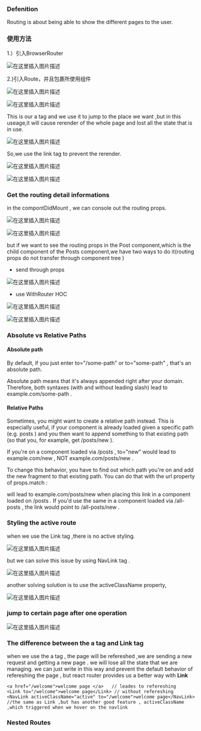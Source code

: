 ### Defenition 

Routing is about being able to show the different pages to the user.


### 使用方法

1.）引入BrowserRouter

![在这里插入图片描述](https://img-blog.csdnimg.cn/20210131152822687.png?x-oss-process=image/watermark,type_ZmFuZ3poZW5naGVpdGk,shadow_10,text_aHR0cHM6Ly9ibG9nLmNzZG4ubmV0L0FidWR1bGFfXw==,size_16,color_FFFFFF,t_70)

2.)引入Route，并且包裹所使用组件

![在这里插入图片描述](https://img-blog.csdnimg.cn/20210131153009363.png)


![在这里插入图片描述](https://img-blog.csdnimg.cn/20210131153556156.png?x-oss-process=image/watermark,type_ZmFuZ3poZW5naGVpdGk,shadow_10,text_aHR0cHM6Ly9ibG9nLmNzZG4ubmV0L0FidWR1bGFfXw==,size_16,color_FFFFFF,t_70)


This is our a tag and we use it to jump to the place we want ,but in this useage,it will cause rerender of the whole page and lost all the state that is in use.

![在这里插入图片描述](https://img-blog.csdnimg.cn/20210131154141265.png)

So,we use the link tag to prevent the rerender.

![在这里插入图片描述](https://img-blog.csdnimg.cn/20210131154811607.png)

![在这里插入图片描述](https://img-blog.csdnimg.cn/20210131154831915.png)


### Get the routing detail informations

in the compontDidMount , we can console out the routing props.

![在这里插入图片描述](https://img-blog.csdnimg.cn/20210131160435994.png?x-oss-process=image/watermark,type_ZmFuZ3poZW5naGVpdGk,shadow_10,text_aHR0cHM6Ly9ibG9nLmNzZG4ubmV0L0FidWR1bGFfXw==,size_16,color_FFFFFF,t_70)


![在这里插入图片描述](https://img-blog.csdnimg.cn/20210131160500466.png?x-oss-process=image/watermark,type_ZmFuZ3poZW5naGVpdGk,shadow_10,text_aHR0cHM6Ly9ibG9nLmNzZG4ubmV0L0FidWR1bGFfXw==,size_16,color_FFFFFF,t_70)


but if we want to see the routing props in the Post component,which is the child component of the Posts component,we have two ways to do it(routing props do not transfer through component tree )

- send through props

![在这里插入图片描述](https://img-blog.csdnimg.cn/20210131160846236.png?x-oss-process=image/watermark,type_ZmFuZ3poZW5naGVpdGk,shadow_10,text_aHR0cHM6Ly9ibG9nLmNzZG4ubmV0L0FidWR1bGFfXw==,size_16,color_FFFFFF,t_70)


- use WithRouter HOC

![在这里插入图片描述](https://img-blog.csdnimg.cn/20210131160958335.png?x-oss-process=image/watermark,type_ZmFuZ3poZW5naGVpdGk,shadow_10,text_aHR0cHM6Ly9ibG9nLmNzZG4ubmV0L0FidWR1bGFfXw==,size_16,color_FFFFFF,t_70)

![在这里插入图片描述](https://img-blog.csdnimg.cn/20210131161027876.png)


### Absolute vs Relative Paths

#### Absolute path

By default, if you just enter to="/some-path"  or to="some-path" , that's an absolute path. 

Absolute path means that it's always appended right after your domain. Therefore, both syntaxes (with and without leading slash) lead to example.com/some-path .

#### Relative Paths

Sometimes, you might want to create a relative path instead. This is especially useful, if your component is already loaded given a specific path (e.g. posts ) and you then want to append something to that existing path (so that you, for example, get /posts/new ).

If you're on a component loaded via /posts , to="new"  would lead to example.com/new , NOT example.com/posts/new . 

To change this behavior, you have to find out which path you're on and add the new fragment to that existing path. You can do that with the url  property of props.match :

<Link to={props.match.url + '/new'}>  will lead to example.com/posts/new  when placing this link in a component loaded on /posts . If you'd use the same <Link>  in a component loaded via /all-posts , the link would point to /all-posts/new .


### Styling the active route 

when we use the Link tag ,there is no active styling.

![在这里插入图片描述](https://img-blog.csdnimg.cn/20210201143027761.png?x-oss-process=image/watermark,type_ZmFuZ3poZW5naGVpdGk,shadow_10,text_aHR0cHM6Ly9ibG9nLmNzZG4ubmV0L0FidWR1bGFfXw==,size_16,color_FFFFFF,t_70)

but we can solve this issue by using NavLink tag .

![在这里插入图片描述](https://img-blog.csdnimg.cn/2021020114380088.png?x-oss-process=image/watermark,type_ZmFuZ3poZW5naGVpdGk,shadow_10,text_aHR0cHM6Ly9ibG9nLmNzZG4ubmV0L0FidWR1bGFfXw==,size_16,color_FFFFFF,t_70)

another solving solution is to use the activeClassName property,

![在这里插入图片描述](https://img-blog.csdnimg.cn/20210201144157426.png)


### jump to certain page after one operation

 ![在这里插入图片描述](https://img-blog.csdnimg.cn/20210202101443632.png?x-oss-process=image/watermark,type_ZmFuZ3poZW5naGVpdGk,shadow_10,text_aHR0cHM6Ly9ibG9nLmNzZG4ubmV0L0FidWR1bGFfXw==,size_16,color_FFFFFF,t_70)



### The difference between the a tag and Link tag 

when we use the a tag , the page will be refereshed ,we are sending a new request and getting a new page . we will lose all the state that we are managing. we can just write in this way and prevent the default behavior of refereshing the page , but react router provides us a better way with **Link**

````
<a href="/welcome">welcome page </a>   // leades to refereshing
<Link to="/welcome">welcome page</Link> // without refereshing
<NavLink activeClassName="active" to="/welcome">welcome page</NavLink> //the same as Link ,but has another good feature , activeClassName ,which triggered when we hover on the navlink
````
### Nested Routes






